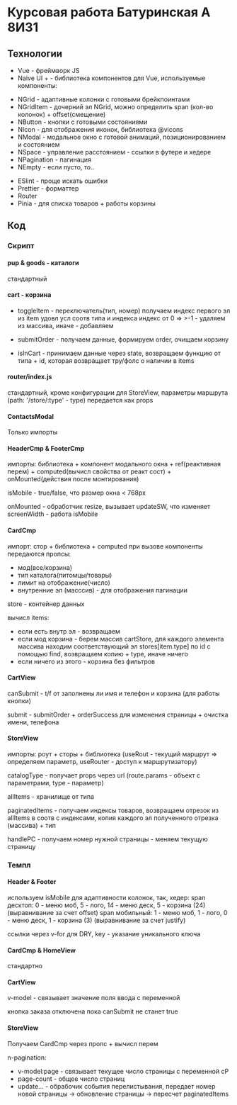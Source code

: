 # Курсовая работа Батуринская А 8И31

## Технологии
- Vue - фреймворк JS
- Naive UI +  - библиотека компонентов для Vue, используемые компоненты:
* NGrid - адаптивные колонки с готовыми брейкпоинтами
* NGridItem - дочерний эл NGrid, можно определить span (кол-во колонок) + offset(смещение)
* NButton - кнопки с готовыми состояниями
* NIcon - для отображения иконок, библиотека @vicons
* NModal - модальное окно с готовой анимаций, позиционированием и состоянием
* NSpace - управление расстоянием - ссылки в футере и хедере
* NPagination - пагинация
* NEmpty - если пусто, то..
- ESlint - проще искать ошибки
- Prettier - форматтер
- Router
- Pinia - для списка товаров + работы корзины

## Код
### Скрипт
#### pup & goods - каталоги
стандартный
#### cart - корзина
- toggleItem - переключатель(тип, номер)
получаем индекс первого эл из item удовл усл соотв типа и индекса
индекс от 0 => >-1 - удаляем из массива, иначе - добавляем

- submitOrder - получаем данные, формируем order, очищаем корзину

- isInCart - принимаем данные через state, возвращаем функцию от типа + id, которая возвращает тру/фолс о наличии в items

#### router/index.js
стандартный, кроме конфигурации для StoreView, параметры маршрута (path: '/store/:type' - type) передается как props

#### ContactsModal
Только импорты

#### HeaderCmp & FooterCmp
импорты: библиотека + компонент модального окна + ref(реактивная перем) + computed(вычисл свойства от реакт сост) + onMounted(действия после монтирования)

isMobile - true/false, что размер окна < 768px

onMounted - обработчик resize, вызывает updateSW, что изменяет screenWidth - работа isMobile

#### CardCmp
импорт: стор + библиотека + computed
при вызове компоненты передаются пропсы:
- мод(все/корзина)
- тип каталога(питомцы/товары)
- лимит на отображение(число)
- внутренние эл (масссив) - для отображения пагинации

store - контейнер данных

вычисл items:
- если есть внутр эл - возвращаем
- если мод корзина - берем массив cartStore, для каждого элемента массива находим соответствующий эл stores[item.type] по id с помощью find, возвращаем копию + type, иначе ничего
- если ничего из этого - корзина без фильтров

#### CartView
canSubmit - t/f от заполнены ли имя и телефон и корзина (для работы кнопки)

submit - submitOrder + orderSuccess для изменения страницы + очистка имени, телефона

#### StoreView
импорты: роут + сторы + библиотека
(useRout - текущий маршрут => определяем параметр, useRouter - доступ к маршрутизатору)

catalogType - получает props через url (route.params - объект с параметрами, type - параметр)

allItems - хранилище от типа

paginatedItems - получаем индексы товаров, возвращаем отрезок из allItems в соотв с индексами, копия каждого эл полученного отрезка (массива) + тип

handlePC - получаем номер нужной страницы - меняем текущую страницу

### Темпл
#### Header & Footer
используем isMobile для адаптивности колонок, так, хедер:
span десктоп: 0 - меню моб, 5 - лого, 14 - меню деск, 5 - корзина (24) (выравнивание за счет offset)
span мобильный: 1 - меню моб, 1 - лого, 0 - меню деск, 1 - корзина (3) (выравнивание за счет justify)

ссылки через v-for для DRY, key - указание уникального ключа

#### CardCmp & HomeView
стандартно

#### CartView
v-model - связывает значение поля ввода с переменной 

кнопка заказа отключена пока canSubmit не станет true

#### StoreView
Получаем CardCmp через пропс + вычисл перем

n-pagination:
- v-model:page - связывает текущее число страницы с переменной cP
- page-count - общее число страниц
- update... - обрабочик события перелистывания, передает номер новой страницы -> обновление страницы -> пересчет paginatedItems